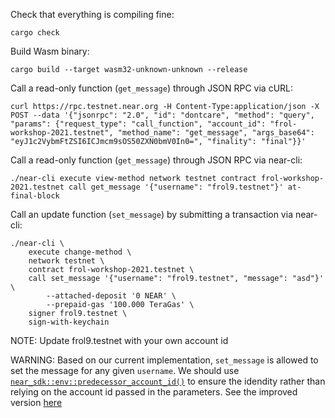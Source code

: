 Check that everything is compiling fine:

```
cargo check
```

Build Wasm binary:

```
cargo build --target wasm32-unknown-unknown --release
```

Call a read-only function (`get_message`) through JSON RPC via cURL:

```
curl https://rpc.testnet.near.org -H Content-Type:application/json -X POST --data '{"jsonrpc": "2.0", "id": "dontcare", "method": "query", "params": {"request_type": "call_function", "account_id": "frol-workshop-2021.testnet", "method_name": "get_message", "args_base64": "eyJ1c2VybmFtZSI6ICJmcm9sOS50ZXN0bmV0In0=", "finality": "final"}}'
```

Call a read-only function (`get_message`) through JSON RPC via near-cli:

```
./near-cli execute view-method network testnet contract frol-workshop-2021.testnet call get_message '{"username": "frol9.testnet"}' at-final-block
```

Call an update function (`set_message`) by submitting a transaction via near-cli:

```
./near-cli \
    execute change-method \
    network testnet \
    contract frol-workshop-2021.testnet \
    call set_message '{"username": "frol9.testnet", "message": "asd"}' \
        --attached-deposit '0 NEAR' \
        --prepaid-gas '100.000 TeraGas' \
    signer frol9.testnet \
    sign-with-keychain
```

NOTE: Update frol9.testnet with your own account id

WARNING: Based on our current implementation, `set_message` is allowed to set the message for any given `username`. We should use [`near_sdk::env::predecessor_account_id()`](https://docs.rs/near-sdk/3.1.0/near_sdk/env/fn.predecessor_account_id.html) to ensure the idendity rather than relying on the account id passed in the parameters. See the improved version [here](https://github.com/frol/near-workshop-2021/compare/improved-set-message)
